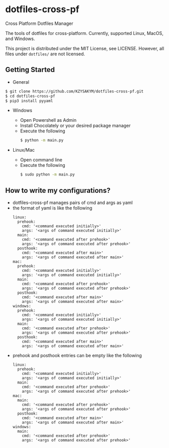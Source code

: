 # dotfiles-cross-pf

Cross Platform Dotfiles Manager

The tools of dotfiles for cross-platform.
Currently, supported Linux, MacOS, and Windows.

This project is distributed under the MIT License, see LICENSE.
However, all files under `dotfiles/` are not licensed.

## Getting Started

- General

```sh
$ git clone https://github.com/KZYSAKYM/dotfiles-cross-pf.git
$ cd dotfiles-cross-pf
$ pip3 install pyyaml
```

- Windows
  - Open Powershell as Admin
  - Install Chocolately or your desired package manager
  - Execute the following
    ```sh
    $ python -m main.py
    ```

- Linux/Mac
  - Open command line
  - Execute the following
    ```sh
    $ sudo python -m main.py
    ```

## How to write my configurations?

- dotfiles-cross-pf manages pairs of cmd and args as yaml
- the format of yaml is like the following
  ```
  linux:
    prehook:
      cmd: '<command executed initially>'
      args: '<args of command executed initially>'
    main:
      cmd: '<command executed after prehook>'
      args: '<args of command executed after prehook>'
    posthook:
      cmd: '<command executed after main>'
      args: '<args of command executed after main>'
  mac:
    prehook:
      cmd: '<command executed initially>'
      args: '<args of command executed initially>'
    main:
      cmd: '<command executed after prehook>'
      args: '<args of command executed after prehook>'
    posthook:
      cmd: '<command executed after main>'
      args: '<args of command executed after main>'
  windows:
    prehook:
      cmd: '<command executed initially>'
      args: '<args of command executed initially>'
    main:
      cmd: '<command executed after prehook>'
      args: '<args of command executed after prehook>'
    posthook:
      cmd: '<command executed after main>'
      args: '<args of command executed after main>'
  ```
- prehook and posthook entries can be empty like the following
  ```
  linux:
    prehook:
      cmd: '<command executed initially>'
      args: '<args of command executed initially>'
    main:
      cmd: '<command executed after prehook>'
      args: '<args of command executed after prehook>'
  mac:
    main:
      cmd: '<command executed after prehook>'
      args: '<args of command executed after prehook>'
    posthook:
      cmd: '<command executed after main>'
      args: '<args of command executed after main>'
  windows:
    main:
      cmd: '<command executed after prehook>'
      args: '<args of command executed after prehook>'
  ```